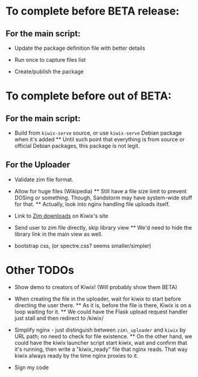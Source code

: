 # To complete before BETA release:

## For the main script:

* Update the package definition file with better details

* Run once to capture files list

* Create/publish the package

# To complete before out of BETA:

## For the main script:

* Build from `kiwix-serve` source, or use `kiwix-serve` Debian package when it's added
** Until such point that everything is from source or official Debian packages, this package is not legit.

## For the Uploader

* Validate zim file format.

* Allow for huge files (Wikipedia)
** Still have a file size limit to prevent DOSing or something. Though, Sandstorm may have system-wide stuff for that.
** Actually, look into nginx handling file uploads itself.

* Link to [Zim downloads](http://www.kiwix.org/wiki/Content_in_all_languages) on Kiwix's site

* Send user to zim file directly, skip library view
** We'd need to hide the library link in the main view as well.

* bootstrap css, (or spectre.css? seems smaller/simpler)

# Other TODOs

* Show demo to creators of Kiwix! (Will probably show them BETA)

* When creating the file in the uploader, wait for kiwix to start before directing the user there.
** As it is, before the file is there, Kiwix is on a loop waiting for it.
** We could have the Flask upload request handler just stall and then redirect to /kiwix/

* Simplify nginx - just distinguish between `zim\_uploader` and `kiwix` by URL path; no need to check for file existence.
** On the other hand, we could have the kiwix launcher script start kiwix, wait and confirm that it's running, then write a "kiwix\_ready" file that nginx reads. That way kiwix always ready by the time nginx proxies to it.

* Sign my code
